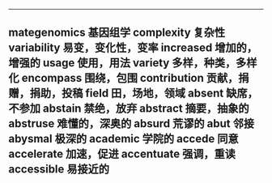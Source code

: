 ---
mategenomics  基因组学
complexity   复杂性
variability   易变，变化性，变率
increased  增加的，增强的
usage  使用，用法
variety  多样，种类，多样化
encompass  围绕，包围
contribution  贡献，捐赠，捐助，投稿
field   田，场地，领域
absent  缺席，不参加
abstain  禁绝，放弃
abstract  摘要，抽象的
abstruse  难懂的，深奥的
absurd  荒谬的
abut  邻接
abysmal  极深的
academic  学院的
accede  同意
accelerate  加速，促进
accentuate  强调，重读
accessible  易接近的
---